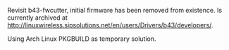 Revisit b43-fwcutter, initial firmware has been removed from existence. Is currently archived at http://linuxwireless.sipsolutions.net/en/users/Drivers/b43/developers/.

Using Arch Linux PKGBUILD as temporary solution.

